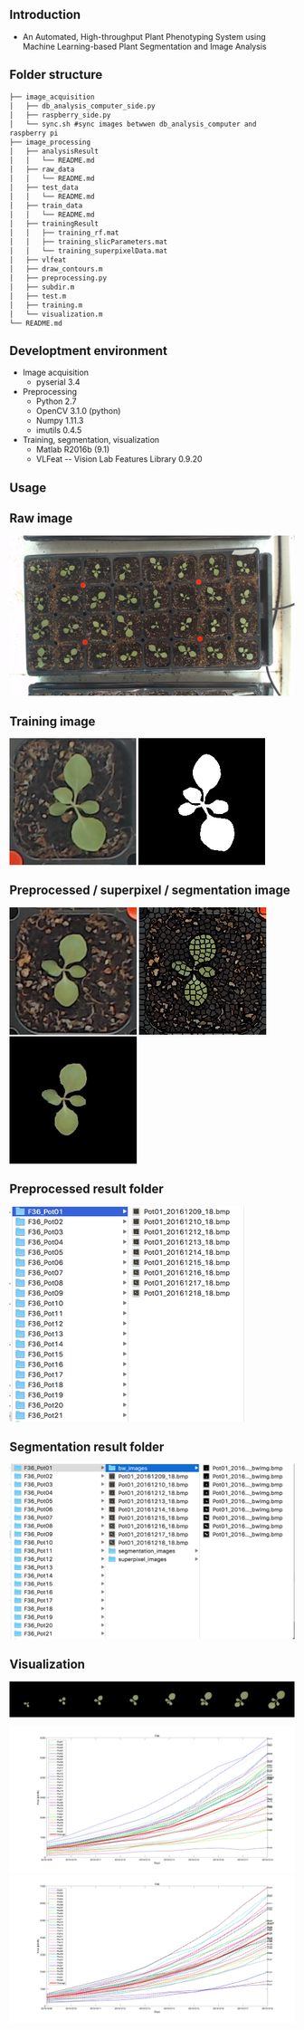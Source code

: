 ## Introduction
- An Automated, High-throughput Plant Phenotyping System using Machine Learning-based Plant Segmentation and Image Analysis
## Folder structure
```
├── image_acquisition
│   ├── db_analysis_computer_side.py
│   ├── raspberry_side.py
│   └── sync.sh #sync images betwwen db_analysis_computer and raspberry pi
├── image_processing
│   ├── analysisResult 
│   │   └── README.md
│   ├── raw_data
│   │   └── README.md
│   ├── test_data
│   │   └── README.md
│   ├── train_data
│   │   └── README.md
│   ├── trainingResult
│   │   ├── training_rf.mat
│   │   ├── training_slicParameters.mat	
│   │   └── training_superpixelData.mat
│   ├── vlfeat
│   ├── draw_contours.m
│   ├── preprocessing.py
│   ├── subdir.m
│   ├── test.m
│   ├── training.m
│   └── visualization.m
└── README.md
```
## Developtment environment
- Image acquisition
	- pyserial 3.4
- Preprocessing
	- Python 2.7
	- OpenCV 3.1.0 (python)
	- Numpy 1.11.3
	- imutils 0.4.5
- Training, segmentation, visualization
	- Matlab R2016b (9.1)
	- VLFeat -- Vision Lab Features Library 0.9.20

## Usage


## Raw image
![](raw_data_example.png)

## Training image
![](gt_example1.png) ![](gt_example2.png)

## Preprocessed / superpixel / segmentation image
![](processed_example.bmp) ![](superpixel_example.bmp) ![](segmentation_example.bmp)

## Preprocessed result folder
![](preprocess_example.png)

## Segmentation result folder
![](segmentation_processing_example.png)


## Visualization
![](time_series_example.png)

![](visualization_example2.png)
![](visualization_example3.png)